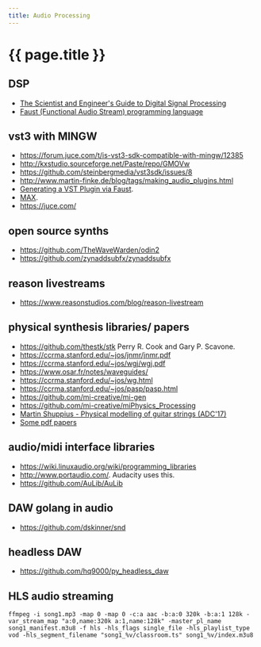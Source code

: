```yaml
---
title: Audio Processing
---
```


# {{ page.title }}


## DSP
* [The Scientist and Engineer's Guide to Digital Signal Processing](http://www.dspguide.com/)
* [Faust (Functional Audio Stream) programming language](https://faust.grame.fr/)


## vst3 with MINGW
* <https://forum.juce.com/t/is-vst3-sdk-compatible-with-mingw/12385>
* <http://kxstudio.sourceforge.net/Paste/repo/GMOVw>
* <https://github.com/steinbergmedia/vst3sdk/issues/8>
* <http://www.martin-finke.de/blog/tags/making_audio_plugins.html>
* [Generating a VST Plugin via Faust](https://ccrma.stanford.edu/~jos/fp/Generating_VST_Plugin_Faust.html).
* [MAX](https://cycling74.com/).
* <https://juce.com/>


## open source synths
* <https://github.com/TheWaveWarden/odin2>
* <https://github.com/zynaddsubfx/zynaddsubfx>

## reason livestreams
* <https://www.reasonstudios.com/blog/reason-livestream>

## physical synthesis libraries/ papers
* <https://github.com/thestk/stk> Perry R. Cook and Gary P. Scavone.
* <https://ccrma.stanford.edu/~jos/jnmr/jnmr.pdf>
* <https://ccrma.stanford.edu/~jos/wgj/wgj.pdf>
* <https://www.osar.fr/notes/waveguides/>
* <https://ccrma.stanford.edu/~jos/wg.html>
* <https://ccrma.stanford.edu/~jos/pasp/pasp.html>
* <https://github.com/mi-creative/mi-gen>
* <https://github.com/mi-creative/miPhysics_Processing>
* [Martin Shuppius - Physical modelling of guitar strings (ADC'17)](https://youtu.be/sxt5rxF_PdI)
* [Some pdf papers](https://drive.google.com/drive/folders/1URgFdMjBttXfwUdbf_C2p-XacsSe6hEQ?usp=sharing)


## audio/midi interface libraries

* <https://wiki.linuxaudio.org/wiki/programming_libraries>
* <http://www.portaudio.com/>. Audacity uses this.
* <https://github.com/AuLib/AuLib>

## DAW golang in audio
* <https://github.com/dskinner/snd>

## headless DAW
* <https://github.com/hq9000/py_headless_daw>

## HLS audio streaming

```
ffmpeg -i song1.mp3 -map 0 -map 0 -c:a aac -b:a:0 320k -b:a:1 128k -var_stream_map "a:0,name:320k a:1,name:128k" -master_pl_name song1_manifest.m3u8 -f hls -hls_flags single_file -hls_playlist_type vod -hls_segment_filename "song1_%v/classroom.ts" song1_%v/index.m3u8
```

